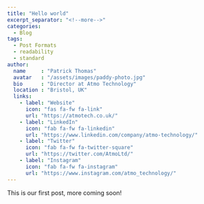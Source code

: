 ```yaml
---
title: "Hello world"
excerpt_separator: "<!--more-->"
categories:
  - Blog
tags:
  - Post Formats
  - readability
  - standard
author:
  name     : "Patrick Thomas"
  avatar   : "/assets/images/paddy-photo.jpg"
  bio      : "Director at Atmo Technology"
  location : "Bristol, UK"
  links:
    - label: "Website"
      icon: "fas fa-fw fa-link"
      url: "https://atmotech.co.uk/"
    - label: "LinkedIn"
      icon: "fab fa-fw fa-linkedin"
      url: "https://www.linkedin.com/company/atmo-technology/"
    - label: "Twitter"
      icon: "fab fa-fw fa-twitter-square"
      url: "https://twitter.com/AtmoLtd/"
    - label: "Instagram"
      icon: "fab fa-fw fa-instagram"
      url: "https://www.instagram.com/atmo_technology/"
---
```


This is our first post, more coming soon!